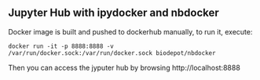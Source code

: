 ## Jupyter Hub with ipydocker and nbdocker
Docker image is built and pushed to dockerhub manually, to run it, execute:
```
docker run -it -p 8888:8888 -v /var/run/docker.sock:/var/run/docker.sock biodepot/nbdocker
```
Then you can access the jyputer hub by browsing http://localhost:8888
